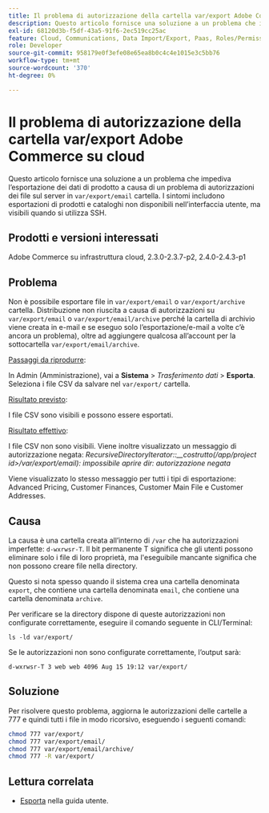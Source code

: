 ```yaml
---
title: Il problema di autorizzazione della cartella var/export Adobe Commerce su cloud
description: Questo articolo fornisce una soluzione a un problema che impediva l’esportazione dei dati di prodotto a causa di un problema di autorizzazioni dei file sul server nella cartella "var/export/email". I sintomi includono esportazioni di prodotti e cataloghi non disponibili nell’interfaccia utente, ma visibili quando si utilizza SSH.
exl-id: 68120d3b-f5df-43a5-91f6-2ec519cc25ac
feature: Cloud, Communications, Data Import/Export, Paas, Roles/Permissions
role: Developer
source-git-commit: 958179e0f3efe08e65ea8b0c4c4e1015e3c5bb76
workflow-type: tm+mt
source-wordcount: '370'
ht-degree: 0%

---
```


# Il problema di autorizzazione della cartella var/export Adobe Commerce su cloud

Questo articolo fornisce una soluzione a un problema che impediva l’esportazione dei dati di prodotto a causa di un problema di autorizzazioni dei file sul server in `var/export/email` cartella. I sintomi includono esportazioni di prodotti e cataloghi non disponibili nell’interfaccia utente, ma visibili quando si utilizza SSH.

## Prodotti e versioni interessati

Adobe Commerce su infrastruttura cloud, 2.3.0-2.3.7-p2, 2.4.0-2.4.3-p1

## Problema

Non è possibile esportare file in `var/export/email` o `var/export/archive` cartella.
Distribuzione non riuscita a causa di autorizzazioni su `var/export/email` o `var/export/email/archive` perché la cartella di archivio viene creata in e-mail e se eseguo solo l’esportazione/e-mail a volte c’è ancora un problema), oltre ad aggiungere qualcosa all’account per la sottocartella `var/export/email/archive`.

<u>Passaggi da riprodurre</u>:

In Admin (Amministrazione), vai a **Sistema** > *Trasferimento dati* > **Esporta**.
Seleziona i file CSV da salvare nel `var/export/` cartella.

<u>Risultato previsto</u>:

I file CSV sono visibili e possono essere esportati.

<u>Risultato effettivo</u>:

I file CSV non sono visibili. Viene inoltre visualizzato un messaggio di autorizzazione negata: *RecursiveDirectoryIterator::__costrutto(/app/project id>/var/export/email): impossibile aprire dir: autorizzazione negata*

Viene visualizzato lo stesso messaggio per tutti i tipi di esportazione: Advanced Pricing, Customer Finances, Customer Main File e Customer Addresses.

## Causa

La causa è una cartella creata all’interno di `/var` che ha autorizzazioni imperfette: `d-wxrwsr-T`. Il bit permanente T significa che gli utenti possono eliminare solo i file di loro proprietà, ma l&#39;eseguibile mancante significa che non possono creare file nella directory.

Questo si nota spesso quando il sistema crea una cartella denominata `export`, che contiene una cartella denominata `email`, che contiene una cartella denominata `archive`.

Per verificare se la directory dispone di queste autorizzazioni non configurate correttamente, eseguire il comando seguente in CLI/Terminal:

`ls -ld var/export/`

Se le autorizzazioni non sono configurate correttamente, l’output sarà:

`d-wxrwsr-T 3 web web 4096 Aug 15 19:12 var/export/`


## Soluzione

Per risolvere questo problema, aggiorna le autorizzazioni delle cartelle a 777 e quindi tutti i file in modo ricorsivo, eseguendo i seguenti comandi:

```bash
chmod 777 var/export/
chmod 777 var/export/email/
chmod 777 var/export/email/archive/
chmod 777 -R var/export/
```

## Lettura correlata

* [Esporta](https://docs.magento.com/user-guide/system/data-export.html) nella guida utente.
